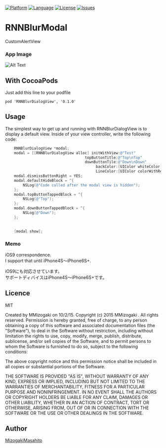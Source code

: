  [![Platform](http://img.shields.io/badge/platform-ios-blue.svg?style=flat
              )](https://developer.apple.com/iphone/index.action)
[![Language](http://img.shields.io/badge/language-Objective–C-brightgreen.svg?style=flat
             )](https://developer.apple.com/jp/documentation/)
[![License](http://img.shields.io/badge/license-MIT-lightgrey.svg?style=flat
            )](http://mit-license.org)
[![Issues](https://img.shields.io/github/issues/MMasahito/RNNBlurModalView.svg?style=flat
           )](https://github.com/MMasahito/RNNBlurModalView/issues?state=open)

# RNNBlurModal

CustomAlertView 

### App Image ###
![Alt Text](https://github.com/MMasahito/RNNBlurDialogView/blob/master/dev.gif)  


## With CocoaPods
Just add this line to your podfile
```
pod 'RNNBlurDialogView', '0.1.0'
```
## Usage
The simplest way to get up and running with RNNBlurDialogView is to display a default view. Inside of your view controller, write the following code:

``` objective-c
    RNNBlurDialogView *modal;
    modal = [[RNNBlurDialogView alloc] initWithView:@"Test"
                                    topButtonTitle:@"Top\nTop"
                                    downButtonTile:@"Down\nDown"
                                         backColor:[UIColor whiteColor]
                                         LineColor:[UIColor colorWithRed:0.7896 green:0.7896 blue:0.7896 alpha:1.0]];
    modal.dismissButtonRight = YES;
    modal.defaultHideBlock = ^{
        NSLog(@"Code called after the modal view is hidden");
    };
    modal.topButtonTappedBlock = ^{
        NSLog(@"Top");
    };
    modal.downButtonTappedBlock = ^{
        NSLog(@"Down");
    };
    
    
    [modal show];
```

### Memo ###
iOS9 correspondence.  
I support that until iPhone4S〜iPhone6S+.  

iOS9にも対応させています。  
サポートディバイスはiPhone4S〜iPhone6S+です。

## Licence
MIT

Created by MMizogaki on 10/2/15.
Copyright (c) 2015 MMizogaki . All rights reserved.
Permission is hereby granted, free of charge, to any person obtaining a copy
of this software and associated documentation files (the "Software"), to deal
in the Software without restriction, including without limitation the rights
to use, copy, modify, merge, publish, distribute, sublicense, and/or sell
copies of the Software, and to permit persons to whom the Software is
furnished to do so, subject to the following conditions:

The above copyright notice and this permission notice shall be included in
all copies or substantial portions of the Software.

THE SOFTWARE IS PROVIDED "AS IS", WITHOUT WARRANTY OF ANY KIND, EXPRESS OR
IMPLIED, INCLUDING BUT NOT LIMITED TO THE WARRANTIES OF MERCHANTABILITY,
FITNESS FOR A PARTICULAR PURPOSE AND NONINFRINGEMENT. IN NO EVENT SHALL THE
AUTHORS OR COPYRIGHT HOLDERS BE LIABLE FOR ANY CLAIM, DAMAGES OR OTHER
LIABILITY, WHETHER IN AN ACTION OF CONTRACT, TORT OR OTHERWISE, ARISING FROM,
OUT OF OR IN CONNECTION WITH THE SOFTWARE OR THE USE OR OTHER DEALINGS IN
THE SOFTWARE.

## Author

[MizogakiMasahito](https://github.com/MMasahito)
